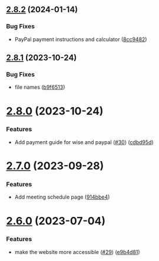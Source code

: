 ## [2.8.2](https://github.com/Pradumnasaraf/Pradumnasaraf.github.io/compare/v2.8.1...v2.8.2) (2024-01-14)


### Bug Fixes

* PayPal payment instructions and calculator ([8cc9482](https://github.com/Pradumnasaraf/Pradumnasaraf.github.io/commit/8cc94824891dc7c1c351cde778e18a0cf6c74f3b))



## [2.8.1](https://github.com/Pradumnasaraf/Pradumnasaraf.github.io/compare/v2.8.0...v2.8.1) (2023-10-24)


### Bug Fixes

* file names ([b9f6513](https://github.com/Pradumnasaraf/Pradumnasaraf.github.io/commit/b9f6513d8d7746fd61b81096b0173a54e94104df))



# [2.8.0](https://github.com/Pradumnasaraf/Pradumnasaraf.github.io/compare/v2.7.0...v2.8.0) (2023-10-24)


### Features

* Add payment guide for wise and paypal ([#30](https://github.com/Pradumnasaraf/Pradumnasaraf.github.io/issues/30)) ([cdbd95d](https://github.com/Pradumnasaraf/Pradumnasaraf.github.io/commit/cdbd95d93359ba13cb010bf736bbf66099f3d1d5))



# [2.7.0](https://github.com/Pradumnasaraf/Pradumnasaraf.github.io/compare/v2.6.0...v2.7.0) (2023-09-28)


### Features

* Add meeting schedule page ([914bbe4](https://github.com/Pradumnasaraf/Pradumnasaraf.github.io/commit/914bbe43894c00adf19a63086129421fc4e06a34))



# [2.6.0](https://github.com/Pradumnasaraf/Pradumnasaraf.github.io/compare/v2.5.0...v2.6.0) (2023-07-04)


### Features

* make the website more accessible ([#29](https://github.com/Pradumnasaraf/Pradumnasaraf.github.io/issues/29)) ([e9b4d81](https://github.com/Pradumnasaraf/Pradumnasaraf.github.io/commit/e9b4d8148c19f7c52d6dcceeebf2f1e26014905d))



